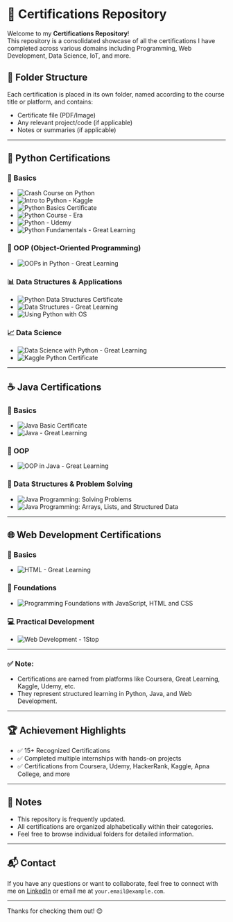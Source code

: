 # 📜 Certifications Repository

Welcome to my **Certifications Repository**!  
This repository is a consolidated showcase of all the certifications I have completed across various domains including Programming, Web Development, Data Science, IoT, and more.

## 📁 Folder Structure

Each certification is placed in its own folder, named according to the course title or platform, and contains:
- Certificate file (PDF/Image)
- Any relevant project/code (if applicable)
- Notes or summaries (if applicable)

---

## 🐍 Python Certifications

### 📘 Basics
- ![Crash Course on Python](/Python-Certifications/Crash-Course-on-Python_page-0001.jpg)
- ![Intro to Python - Kaggle](/Python-Certifications/Intro-to-Python-Programming-Kaggle.png)
- ![Python Basics Certificate](/Python-Certifications/python-basic-certificate_page-0001.jpg)
- ![Python Course - Era](/Python-Certifications/python-course-era_page-0001.jpg)
- ![Python - Udemy](/Python-Certifications/Python-Udemy_page-0001.jpg)
- ![Python Fundamentals - Great Learning](/Python-Certifications/Python-Fundamentals-Great-Learning.png)

### 🔄 OOP (Object-Oriented Programming)
- ![OOPs in Python - Great Learning](/Python-Certifications/OOps-python-Great-Learning.jpg)

### 📊 Data Structures & Applications
- ![Python Data Structures Certificate](/Python-Certifications/Python-Data-Structures_page-0001.jpg)
- ![Data Structures - Great Learning](/Python-Certifications/Data-Structures-Great-Learning.png)
- ![Using Python with OS](/Python-Certifications/Using-Python-to-Interact-with-the-Operating-Systems_page-0001.jpg)

### 📈 Data Science
- ![Data Science with Python - Great Learning](/Python-Certifications/Data-Science-Python-Great-learning.jpg)
- ![Kaggle Python Certificate](/Python-Certifications/kaggle-python.png)

---

## ☕ Java Certifications

### 📘 Basics
- ![Java Basic Certificate](/Java-Certifications/java-basic-certificate.jpg)
- ![Java - Great Learning](/Java-Certifications/Java-Great-Learning.png)

### 🔄 OOP
- ![OOP in Java - Great Learning](/Java-Certifications/Oop-Java-Great-Learning.png)

### 🧩 Data Structures & Problem Solving
- ![Java Programming: Solving Problems](/Java-Certifications/Java-Programming-Solving-Problems-With-Software_page-0001.jpg)
- ![Java Programming: Arrays, Lists, and Structured Data](/Java-Certifications/Java-Programming-Arrays-Lists-and-Structured-Data_page-0001.jpg)

---

## 🌐 Web Development Certifications

### 📘 Basics
- ![HTML - Great Learning](/Web-Development/HTML-Great-Learning.jpg)

### 📗 Foundations
- ![Programming Foundations with JavaScript, HTML and CSS](/Web-Development/Programming-Foundations-with-JavaScript-HTML-and-CSS.jpg)

### 💻 Practical Development
- ![Web Development - 1Stop](/Web-Development/Web-Development-1Stop.jpg)

---

### ✅ Note:
- Certifications are earned from platforms like Coursera, Great Learning, Kaggle, Udemy, etc.
- They represent structured learning in Python, Java, and Web Development.


---

## 🏆 Achievement Highlights

- ✅ 15+ Recognized Certifications
- ✅ Completed multiple internships with hands-on projects
- ✅ Certifications from Coursera, Udemy, HackerRank, Kaggle, Apna College, and more

---

## 📌 Notes

- This repository is frequently updated.
- All certifications are organized alphabetically within their categories.
- Feel free to browse individual folders for detailed information.

---

## 📬 Contact

If you have any questions or want to collaborate, feel free to connect with me on [LinkedIn](https://linkedin.com/) or email me at `your.email@example.com`.

---

Thanks for checking them out! 😊
